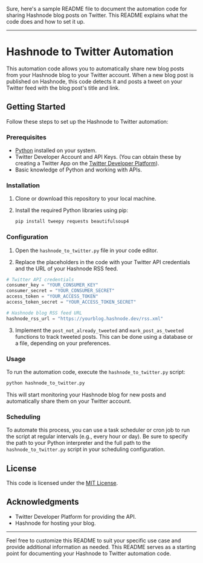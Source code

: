 Sure, here's a sample README file to document the automation code for sharing Hashnode blog posts on Twitter. This README explains what the code does and how to set it up.

---

# Hashnode to Twitter Automation

This automation code allows you to automatically share new blog posts from your Hashnode blog to your Twitter account. When a new blog post is published on Hashnode, this code detects it and posts a tweet on your Twitter feed with the blog post's title and link.

## Getting Started

Follow these steps to set up the Hashnode to Twitter automation:

### Prerequisites

- [Python](https://www.python.org/) installed on your system.
- Twitter Developer Account and API Keys. (You can obtain these by creating a Twitter App on the [Twitter Developer Platform](https://developer.twitter.com/en/apps)).
- Basic knowledge of Python and working with APIs.

### Installation

1. Clone or download this repository to your local machine.

2. Install the required Python libraries using pip:

   ```bash
   pip install tweepy requests beautifulsoup4
   ```

### Configuration

1. Open the `hashnode_to_twitter.py` file in your code editor.

2. Replace the placeholders in the code with your Twitter API credentials and the URL of your Hashnode RSS feed.

```python
# Twitter API credentials
consumer_key = "YOUR_CONSUMER_KEY"
consumer_secret = "YOUR_CONSUMER_SECRET"
access_token = "YOUR_ACCESS_TOKEN"
access_token_secret = "YOUR_ACCESS_TOKEN_SECRET"

# Hashnode blog RSS feed URL
hashnode_rss_url = "https://yourblog.hashnode.dev/rss.xml"
```

3. Implement the `post_not_already_tweeted` and `mark_post_as_tweeted` functions to track tweeted posts. This can be done using a database or a file, depending on your preferences.

### Usage

To run the automation code, execute the `hashnode_to_twitter.py` script:

```bash
python hashnode_to_twitter.py
```

This will start monitoring your Hashnode blog for new posts and automatically share them on your Twitter account.

### Scheduling

To automate this process, you can use a task scheduler or cron job to run the script at regular intervals (e.g., every hour or day). Be sure to specify the path to your Python interpreter and the full path to the `hashnode_to_twitter.py` script in your scheduling configuration.

## License

This code is licensed under the [MIT License](LICENSE).

## Acknowledgments

- Twitter Developer Platform for providing the API.
- Hashnode for hosting your blog.

---

Feel free to customize this README to suit your specific use case and provide additional information as needed. This README serves as a starting point for documenting your Hashnode to Twitter automation code.
